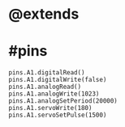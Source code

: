 # @extends

# #pins

```cards
pins.A1.digitalRead()
pins.A1.digitalWrite(false)
pins.A1.analogRead()
pins.A1.analogWrite(1023)
pins.A1.analogSetPeriod(20000)
pins.A1.servoWrite(180)
pins.A1.servoSetPulse(1500)
```
